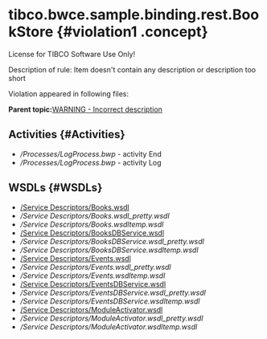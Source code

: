 # tibco.bwce.sample.binding.rest.BookStore {#violation1 .concept}

License for TIBCO Software Use Only!

Description of rule: Item doesn't contain any description or description too short

Violation appeared in following files:

**Parent topic:**[WARNING - Incorrect description](../../../qa/rules/WARNING_-_Incorrect_description.md)

## Activities {#Activities}

-   */Processes/LogProcess.bwp* - activity End
-   */Processes/LogProcess.bwp* - activity Log

## WSDLs {#WSDLs}

-   [/Service Descriptors/Books.wsdl](../../../projects/tibco.bwce.sample.binding.rest.BookStore/Service_Descriptors/Books.wsdl.md)
-   */Service Descriptors/Books.wsdl\_pretty.wsdl*
-   */Service Descriptors/Books.wsdltemp.wsdl*
-   [/Service Descriptors/BooksDBService.wsdl](../../../projects/tibco.bwce.sample.binding.rest.BookStore/Service_Descriptors/BooksDBService.wsdl.md)
-   */Service Descriptors/BooksDBService.wsdl\_pretty.wsdl*
-   */Service Descriptors/BooksDBService.wsdltemp.wsdl*
-   [/Service Descriptors/Events.wsdl](../../../projects/tibco.bwce.sample.binding.rest.BookStore/Service_Descriptors/Events.wsdl.md)
-   */Service Descriptors/Events.wsdl\_pretty.wsdl*
-   */Service Descriptors/Events.wsdltemp.wsdl*
-   [/Service Descriptors/EventsDBService.wsdl](../../../projects/tibco.bwce.sample.binding.rest.BookStore/Service_Descriptors/EventsDBService.wsdl.md)
-   */Service Descriptors/EventsDBService.wsdl\_pretty.wsdl*
-   */Service Descriptors/EventsDBService.wsdltemp.wsdl*
-   [/Service Descriptors/ModuleActivator.wsdl](../../../projects/tibco.bwce.sample.binding.rest.BookStore/Service_Descriptors/ModuleActivator.wsdl.md)
-   */Service Descriptors/ModuleActivator.wsdl\_pretty.wsdl*
-   */Service Descriptors/ModuleActivator.wsdltemp.wsdl*

